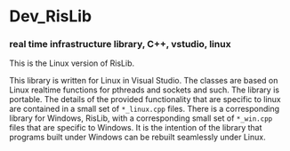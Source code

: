 # Dev_RisLib
### real time infrastructure library, C++, vstudio, linux

This is the Linux version of RisLib.

This library is written for Linux in Visual Studio. The classes are based on Linux realtime functions for pthreads and sockets and such. The library is portable. The details of the provided functionality that are specific to linux are contained in a small set of `*_linux.cpp` files. There is a corresponding library for Windows, RisLib, with a corresponding small set of `*_win.cpp` files that are specific to Windows. It is the intention of the library that programs built under Windows can be rebuilt seamlessly under Linux.

